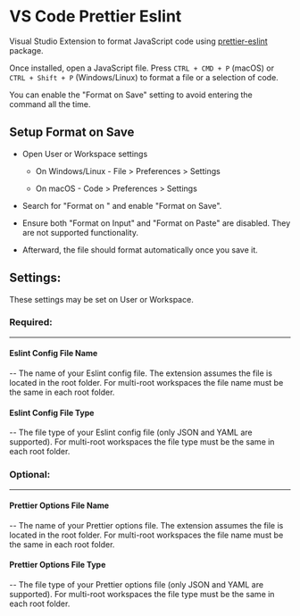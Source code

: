

# VS Code Prettier Eslint
Visual Studio Extension to format JavaScript code using [prettier-eslint](https://github.com/prettier/prettier-eslint) package.

Once installed, open a JavaScript file. Press `CTRL + CMD + P` (macOS) or `CTRL + Shift + P` (Windows/Linux) to format a file or a selection of code.

You can enable the "Format on Save" setting to avoid entering the command all the time.

## Setup Format on Save

- Open User or Workspace settings
  
  - On Windows/Linux - File > Preferences > Settings
  
  - On macOS - Code > Preferences > Settings

- Search for "Format on " and enable "Format on Save".

- Ensure both "Format on Input" and "Format on Paste" are disabled. They are not supported functionality.

- Afterward, the file should format automatically once you save it.

  
## Settings:

These settings may be set on User or Workspace.

### Required:
---

#### Eslint Config File Name
-- The name of your Eslint config file. The extension assumes the file is located in the root folder. For multi-root workspaces the file name must be the same in each root folder.

#### Eslint Config File Type
-- The file type of your Eslint config file (only JSON and YAML are supported).
For multi-root workspaces the file type must be the same in each root folder.
### Optional:
---

#### Prettier Options File Name

-- The name of your Prettier options file. The extension assumes the file is located in the root folder. For multi-root workspaces the file name must be the same in each root folder.

#### Prettier Options File Type

-- The file type of your Prettier options file (only JSON and YAML are supported).
For multi-root workspaces the file type must be the same in each root folder.
